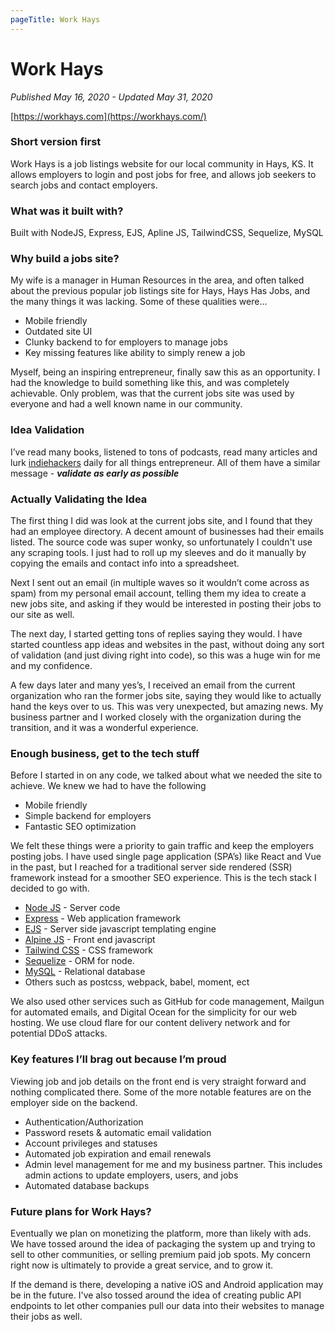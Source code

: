 ```yaml
---
pageTitle: Work Hays
---
```


# Work Hays

_Published May 16, 2020 - Updated May 31, 2020_

[https://workhays.com](https://workhays.com/)

### Short version first

Work Hays is a job listings website for our local community in Hays, KS. It allows employers to login and post jobs for free, and allows job seekers to search jobs and contact employers.

### What was it built with?

Built with NodeJS, Express, EJS, Apline JS, TailwindCSS, Sequelize, MySQL

### Why build a jobs site?

My wife is a manager in Human Resources in the area, and often talked about the previous popular job listings site for Hays, Hays Has Jobs, and the many things it was lacking. Some of these qualities were...

-   Mobile friendly
-   Outdated site UI
-   Clunky backend to for employers to manage jobs
-   Key missing features like ability to simply renew a job

Myself, being an inspiring entrepreneur, finally saw this as an opportunity. I had the knowledge to build something like this, and was completely achievable. Only problem, was that the current jobs site was used by everyone and had a well known name in our community.

### Idea Validation

I’ve read many books, listened to tons of podcasts, read many articles and lurk [indiehackers](https://www.indiehackers.com/) daily for all things entrepreneur. All of them have a similar message - **_validate as early as possible_**

### Actually Validating the Idea

The first thing I did was look at the current jobs site, and I found that they had an employee directory. A decent amount of businesses had their emails listed. The source code was super wonky, so unfortunately I couldn't use any scraping tools. I just had to roll up my sleeves and do it manually by copying the emails and contact info into a spreadsheet.

Next I sent out an email (in multiple waves so it wouldn’t come across as spam) from my personal email account, telling them my idea to create a new jobs site, and asking if they would be interested in posting their jobs to our site as well.

The next day, I started getting tons of replies saying they would. I have started countless app ideas and websites in the past, without doing any sort of validation (and just diving right into code), so this was a huge win for me and my confidence.

A few days later and many yes’s, I received an email from the current organization who ran the former jobs site, saying they would like to actually hand the keys over to us. This was very unexpected, but amazing news. My business partner and I worked closely with the organization during the transition, and it was a wonderful experience.

### Enough business, get to the tech stuff

Before I started in on any code, we talked about what we needed the site to achieve. We knew we had to have the following

-   Mobile friendly
-   Simple backend for employers
-   Fantastic SEO optimization

We felt these things were a priority to gain traffic and keep the employers posting jobs. I have used single page application (SPA’s) like React and Vue in the past, but I reached for a traditional server side rendered (SSR) framework instead for a smoother SEO experience. This is the tech stack I decided to go with.

-   [Node JS](https://nodejs.org/en/) - Server code
-   [Express](https://expressjs.com/) - Web application framework
-   [EJS](https://ejs.co/) - Server side javascript templating engine
-   [Alpine JS](https://github.com/alpinejs/alpine) - Front end javascript
-   [Tailwind CSS](https://tailwindcss.com/) - CSS framework
-   [Sequelize](https://sequelize.org/) - ORM for node.
-   [MySQL](https://www.mysql.com/) - Relational database
-   Others such as postcss, webpack, babel, moment, ect

We also used other services such as GitHub for code management, Mailgun for automated emails, and Digital Ocean for the simplicity for our web hosting. We use cloud flare for our content delivery network and for potential DDoS attacks.

### Key features I’ll brag out because I’m proud

Viewing job and job details on the front end is very straight forward and nothing complicated there. Some of the more notable features are on the employer side on the backend.

-   Authentication/Authorization
-   Password resets & automatic email validation
-   Account privileges and statuses
-   Automated job expiration and email renewals
-   Admin level management for me and my business partner. This includes admin actions to update employers, users, and jobs
-   Automated database backups

### Future plans for Work Hays?

Eventually we plan on monetizing the platform, more than likely with ads. We have tossed around the idea of packaging the system up and trying to sell to other communities, or selling premium paid job spots. My concern right now is ultimately to provide a great service, and to grow it.

If the demand is there, developing a native iOS and Android application may be in the future. I've also tossed around the idea of creating public API endpoints to let other companies pull our data into their websites to manage their jobs as well.
